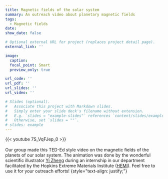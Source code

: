 ```yaml
---
title: Magnetic fields of the solar system
summary: An outreach video about planetary magnetic fields
tags:
  - Magnetic fields
date:
show_date: false

# Optional external URL for project (replaces project detail page).
external_link: ''

image:
  caption:
  focal_point: Smart
  preview_only: true

url_code: ''
url_pdf: ''
url_slides: ''
url_video: ''

# Slides (optional).
#   Associate this project with Markdown slides.
#   Simply enter your slide deck's filename without extension.
#   E.g. `slides = "example-slides"` references `content/slides/example-slides.md`.
#   Otherwise, set `slides = ""`.
# slides: example
---
```


{{< youtube 7S_VqFJep_0 >}}
<br/><br/>
Our group made this TED-Ed style video on the magnetic fields of the planets of our solar system. The animation was done by the wonderful scientific illustrator [Yi Zheng](https://www.yizhengillustration.com/) during an internship in our department facilitated by the Hopkins Extreme Materials Institute ([HEMI](https://hemi.jhu.edu/)). Feel free to use it for your outreach efforts!
{style="text-align: justify;"}